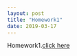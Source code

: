 ```yaml
---
layout: post
title: "Homework1"
date: 2019-03-17
---
```

Homework1.[click here]({{site.baseurl}}/assets/VC_Dimension_HW1_15220162202134.pdf)

